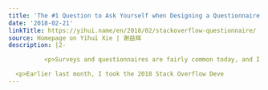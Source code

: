 ```yaml
---
title: 'The #1 Question to Ask Yourself when Designing a Questionnaire'
date: '2018-02-21'
linkTitle: https://yihui.name/en/2018/02/stackoverflow-questionnaire/
source: Homepage on Yihui Xie | 谢益辉
description: |2-

          <p>Surveys and questionnaires are fairly common today, and I believe most people must have filled out a few before. When I fill out questionnaires, I often cannot help thinking if the designer has tried to fill out his/her own questionnaire (<a href="https://en.wikipedia.org/wiki/Eating_your_own_dog_food">eating your own dog food</a>), because some questions are essentially very difficult to answer, although they look easy.</p>

  <p>Earlier last month, I took the 2018 Stack Overflow Deve
---
```

